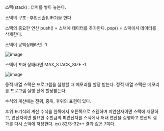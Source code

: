 스택(stack) : 더미를 쌓아 놓는다.

스택의 구조 : 후입선출(LIFO)을 한다

스택의 중요한 연산
push() = 스택에 데이터를 추가한다.
pop() = 스택에서 데이터를 삭제한다.

스택이 공백상태라면 -1

![image](https://user-images.githubusercontent.com/103267689/163111797-e71bb9a6-4f8c-4b84-a3f5-d770e74f2ba6.png)

    
스택이 포화 상태라면 MAX_STACK_SIZE -1

![image](https://user-images.githubusercontent.com/103267689/163112003-083dc40d-6889-49d4-bbf5-8fad501a5e38.png)
    
동적 배열 스택은 프로그램을 실행할 때 메모리를 할당 받는다.
정적 배열 스택은 메모리를 프로그램 실행 전에 할당받는다.

수식의 계산에는 전위, 중위, 후위의 표현이 있다.

후위 표기식의 계산
수식을 왼쪽에서 오른쪽으로 스캔하며 피연산자이면 스택에 저장하고, 
연산자이면 필요한 수만큼의 피연산자를 스택에서 꺼내 연산을 실행하고 연산의 결과를 다시 스택에 저장한다. 
ex) 82/3-32*+   결과 값은 7이다.
